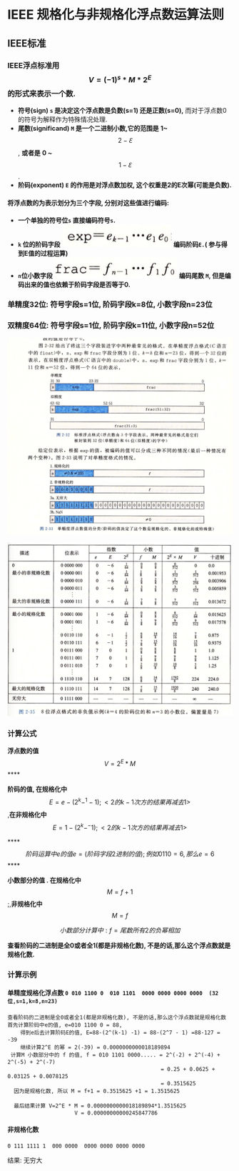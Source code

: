 # IEEE 规格化与非规格化浮点数运算法则

## IEEE标准

### **IEEE浮点标准用**   $$V = (-1)^s * M * 2^E$$    **的形式来表示一个数.**

* **符号\(sign\)    `s` 是决定这个浮点数是负数\(s=1\)  还是正数\(s=0\),**  而对于浮点数0 的符号为解释作为特殊情况处理.
* **尾数\(significand\)  `M` 是一个二进制小数,它的范围是**   **1~** $$2-ℇ$$ , **或者是**   **0 ~** $$1-ℇ$$ .
* **阶码\(exponent\)  `E` 的作用是对浮点数加权, 这个权重是2的E次幂\(可能是负数\).**

#### **将浮点数的为表示划分为三个字段, 分别对这些值进行编码:**

* **一个单独的符号位`s`  直接编码符号`s`.**
* **`k` 位的阶码字段** ![](.gitbook/assets/ping-mu-kuai-zhao-20190809-09.00.12.png) **编码阶码`E.`\( 参与得到E值的过程运算\)**
* **`n`位小数字段** ![](.gitbook/assets/ping-mu-kuai-zhao-20190809-09.03.56.png)  **编码尾数 `M`, 但是编码出来的值也依赖于阶码字段是否等于0.**

### **单精度32位:  符号字段s=1位,  阶码字段k=8位, 小数字段n=23位**

### **双精度64位:  符号字段s=1位,  阶码字段k=11位, 小数字段n=52位**

![&#x5B57;&#x6BB5;&#x683C;&#x5F0F;](.gitbook/assets/ping-mu-kuai-zhao-20190809-08.42.09.png)

![8&#x4F4D;&#x6D6E;&#x70B9;&#x683C;&#x5F0F;&#x975E;&#x8D1F;&#x503C;&#x8868;](.gitbook/assets/ping-mu-kuai-zhao-20190809-09.09.38.png)

### 计算公式

**浮点数的值**      $$V = 2^E * M$$ ****

**阶码的值, 在规格化中** $$E = e - (2^k-^1 -1)  ;<2的k-1次方的结果再减去1>$$  ,**在非规格化中** $$E = 1-(2^k-^-1) ;<2的k-1次方的结果再减去1>$$ 

\*\*\*\*$$阶码运算中e 的值  e = (阶码字段2进制的值)   ; 例如 0110  =6  ,那么e=6$$ ****

**小数部分的值 .  在规格化中** $$M=f+1$$ ;,**非规格化中** $$M=f$$ 

$$小数部分计算中:f=尾数所有2的负幂相加$$ 

**查看阶码的二进制是全0或者全1\(都是非规格化数\), 不是的话,那么这个浮点数就是规格化数.**

### 计算示例

#### **单精度规格化浮点数**  **`0 010 1100 0  010 1101  0000 0000 0000 0000  (32位,s=1,k=8,n=23)`**

```text
查看阶码的二进制是全0或者全1(都是非规格化数), 不是的话,那么这个浮点数就是规格化数
首先计算阶码中e的值, e=010 1100 0 = 88, 
    得到e后去计算阶码E的值, E=88-(2^(k-1) -1) = 88-(2^7 - 1) =88-127 = -39
    继续计算2^E 的幂 = 2(-39) = 0.0000000000018189894
 计算M 小数部分中的 f 的值, f = 010 1101 0000..... = 2^(-2) + 2^(-4) + 2^(-5) + 2^(-7)
                                                = 0.25 + 0.0625 + 0.03125 + 0.0078125
                                                = 0.3515625
  因为是规格化数, 所以 M = f+1 = 0.3515625 +1 = 1.3515625
  
  最后结果计算 V=2^E * M = 0.0000000000018189894*1.3515625
                     V = 0.00000000000245847786
```



#### **非规格化数**

```text
0 111 1111 1  000 0000  0000 0000 0000 0000
```

结果:  无穷大



